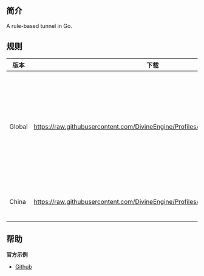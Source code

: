 ## 简介

A rule-based tunnel in Go.

## 规则

| 版本   | 下载                                                         | 描述                                           |
| ------ | ------------------------------------------------------------ | ---------------------------------------------- |
| Global | https://raw.githubusercontent.com/DivineEngine/Profiles/master/Clash/Global.conf | 盘古开天辟地天地共有，凭什么他玉皇大帝独掌乾坤 |
| China  | https://raw.githubusercontent.com/DivineEngine/Profiles/master/Clash/China.conf | 回花果山水帘洞                                 |

## 帮助

**官方示例**

- [Github](https://github.com/Dreamacro/clash)
